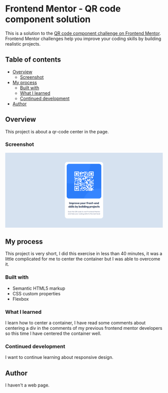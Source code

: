 # Frontend Mentor - QR code component solution

This is a solution to the [QR code component challenge on Frontend Mentor](https://www.frontendmentor.io/challenges/qr-code-component-iux_sIO_H). Frontend Mentor challenges help you improve your coding skills by building realistic projects. 


## Table of contents

- [Overview](#overview)
  - [Screenshot](#screenshot)
- [My process](#my-process)
  - [Built with](#built-with)
  - [What I learned](#what-i-learned)
  - [Continued development](#continued-development)
- [Author](#author)


## Overview

This project is about a qr-code center in the page.


### Screenshot

![](./design/screenshot/capture_1.png)


## My process

This project is very short, I did this exercise in less than 40 minutes, it was a little complicated for me to center the container but I was able to overcome it.


### Built with

- Semantic HTML5 markup
- CSS custom properties
- Flexbox


### What I learned

I learn how to center a container, I have read some comments about centering a div in the comments of my previous frontend mentor developers so this time I have centered the container well.


### Continued development

I want to continue learning about responsive design.


## Author

I haven't a web page.

